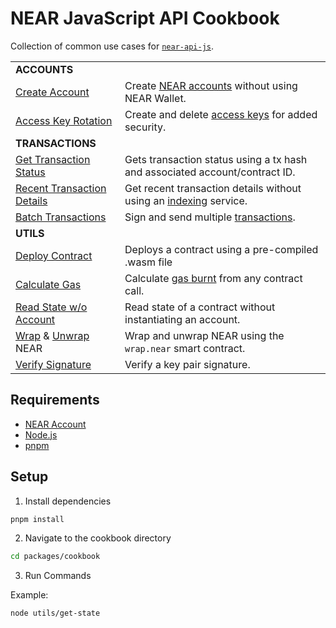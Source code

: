 # NEAR JavaScript API Cookbook

Collection of common use cases for [`near-api-js`](https://github.com/near/near-api-js).

|                                                                 |                                                                                                                  |
|-----------------------------------------------------------------| ---------------------------------------------------------------------------------------------------------------- |
| **ACCOUNTS**                                                    |                                                                                                                  |
| [Create Account](./accounts/create-testnet-account.js)          | Create [NEAR accounts](https://docs.near.org/concepts/basics/account) without using NEAR Wallet.                   |
| [Access Key Rotation](./accounts/access-keys/README.md)         | Create and delete [access keys](https://docs.near.org/concepts/basics/account#access-keys) for added security.     |
| **TRANSACTIONS**                                                |                                                                                                                  |
| [Get Transaction Status](./transactions/get-tx-status.js)       | Gets transaction status using a tx hash and associated account/contract ID.                                      |
| [Recent Transaction Details](./transactions/get-tx-detail.js)   | Get recent transaction details without using an [indexing](https://docs.near.org/docs/concepts/indexer) service. |
| [Batch Transactions](./transactions/batch-transactions.js)      | Sign and send multiple [transactions](https://docs.near.org/docs/concepts/transaction).                          |
| **UTILS**                                                       |                                                                                                                  |
| [Deploy Contract](./utils/deploy-contract.js)                   | Deploys a contract using a pre-compiled .wasm file                                                               |
| [Calculate Gas](./utils/calculate-gas.js)                       | Calculate [gas burnt](https://docs.near.org/docs/concepts/gas) from any contract call.                           |
| [Read State w/o Account](./utils/get-state.js)                  | Read state of a contract without instantiating an account.                                                       |
| [Wrap](./utils/wrap-near.js) & [Unwrap](./utils/unwrap-near.js)  NEAR | Wrap and unwrap NEAR using the `wrap.near` smart contract.                                                  |
| [Verify Signature](./utils/verify-signature.js)                 | Verify a key pair signature.                                                                                |

## Requirements

-   [NEAR Account](https://docs.near.org/docs/develop/basics/create-account)
-   [Node.js](https://nodejs.org/en/download/package-manager/)
-   [pnpm](https://pnpm.io/installation)

## Setup

1. Install dependencies

```bash
pnpm install
```

2. Navigate to the cookbook directory

```bash
cd packages/cookbook
```

3. Run Commands

Example:

```bash
node utils/get-state
```

